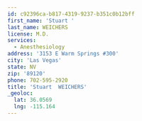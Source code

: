 ```yaml
---
id: c92396ca-b817-4319-9237-b351c0b12bff
first_name: 'Stuart '
last_name: WEICHERS
license: M.D.
services:
  - Anesthesiology
address: '3153 E Warm Springs #300'
city: 'Las Vegas'
state: NV
zip: '89120'
phone: 702-595-2920
title: 'Stuart  WEICHERS'
_geoloc:
  lat: 36.0569
  lng: -115.164
---
```

